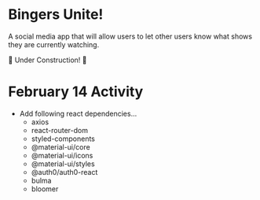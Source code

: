 # Bingers Unite!
A social media app that will allow users to let other users know what shows they are currently watching.

🚧 Under Construction! 🚧

# February 14 Activity
- Add following react dependencies...
    - axios
    - react-router-dom
    - styled-components
    - @material-ui/core
    - @material-ui/icons
    - @material-ui/styles
    - @auth0/auth0-react
    - bulma
    - bloomer


